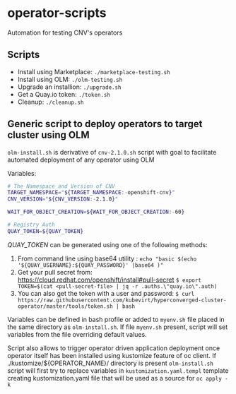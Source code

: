 # operator-scripts
Automation for testing CNV's operators

## Scripts

- Install using Marketplace:   `./marketplace-testing.sh`
- Install using OLM:           `./olm-testing.sh`
- Upgrade an installion:       `./upgrade.sh`
- Get a Quay.io token:         `./token.sh`
- Cleanup:                     `./cleanup.sh`

## Generic script to deploy operators to target cluster using OLM 

`olm-install.sh` is derivative of `cnv-2.1.0.sh` script with goal to facilitate automated deployment of any operator using OLM 

Variables:
```bash
# The Namespace and Version of CNV
TARGET_NAMESPACE="${TARGET_NAMESPACE:-openshift-cnv}"
CNV_VERSION="${CNV_VERSION:-2.1.0}"

WAIT_FOR_OBJECT_CREATION=${WAIT_FOR_OBJECT_CREATION:-60}

# Registry Auth
QUAY_TOKEN=${QUAY_TOKEN}
```
_QUAY_TOKEN_ can be generated using one of the following methods: 

1. From command line using base64 utility : ```echo "basic $(echo '${QUAY_USERNAME}:${QUAY_PASSWORD}' |base64 )"```
2. Get your pull secret from: https://cloud.redhat.com/openshift/install#pull-secret
```$ export TOKEN=$(cat <pull-secret-file> | jq -r .auths.\"quay.io\".auth)```
3. You can also get the token with a user and password:
```$ curl https://raw.githubusercontent.com/kubevirt/hyperconverged-cluster-operator/master/tools/token.sh | bash```

Variables can be defined in bash profile or added to `myenv.sh` file placed in the same directory as `olm-install.sh`. If file `myenv.sh` present, script will set variables from the file overriding default values. 

Script also allows to trigger operator driven application deployment once operator itself has been installed using kustomize feature of oc client. If ./kustomize/${OPERATOR_NAME}/ directory is present `olm-install.sh` script will first try to replace variables in `kustomization.yaml.templ` template creating kustomization.yaml file that will be used as a source for `oc apply -k` 